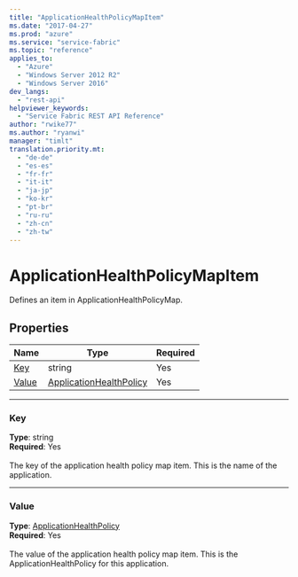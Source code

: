 ```yaml
---
title: "ApplicationHealthPolicyMapItem"
ms.date: "2017-04-27"
ms.prod: "azure"
ms.service: "service-fabric"
ms.topic: "reference"
applies_to: 
  - "Azure"
  - "Windows Server 2012 R2"
  - "Windows Server 2016"
dev_langs: 
  - "rest-api"
helpviewer_keywords: 
  - "Service Fabric REST API Reference"
author: "rwike77"
ms.author: "ryanwi"
manager: "timlt"
translation.priority.mt: 
  - "de-de"
  - "es-es"
  - "fr-fr"
  - "it-it"
  - "ja-jp"
  - "ko-kr"
  - "pt-br"
  - "ru-ru"
  - "zh-cn"
  - "zh-tw"
---
```

# ApplicationHealthPolicyMapItem

Defines an item in ApplicationHealthPolicyMap.


## Properties
| Name | Type | Required |
| --- | --- | --- |
| [Key](#key) | string | Yes |
| [Value](#value) | [ApplicationHealthPolicy](model-ApplicationHealthPolicy.md) | Yes |

____
### Key
__Type__: string <br/>
__Required__: Yes<br/>
<br/>
The key of the application health policy map item. This is the name of the application.

____
### Value
__Type__: [ApplicationHealthPolicy](model-ApplicationHealthPolicy.md) <br/>
__Required__: Yes<br/>
<br/>
The value of the application health policy map item. This is the ApplicationHealthPolicy for this application.
